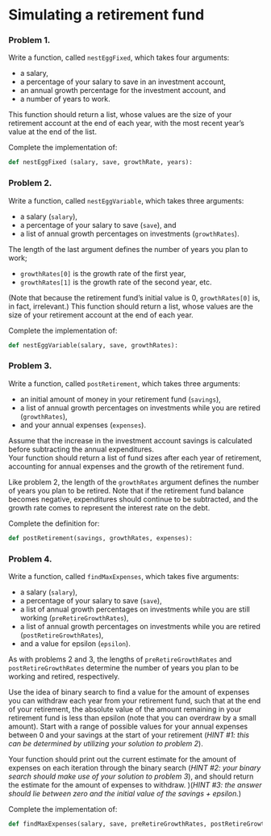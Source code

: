 # Simulating a retirement fund
### Problem 1. ###
Write a function, called `nestEggFixed`, which takes four arguments: 
* a salary, 
* a percentage of your salary to save in an investment account, 
* an annual growth percentage for the investment account, and 
* a number of years to work. 

This function should return a list, whose values are the size 
of your retirement account at the end of each year, with the most 
recent year’s value at the end of the list. 

Complete the implementation of: 
```Python
def nestEggFixed (salary, save, growthRate, years):
```

### Problem 2. ###
Write a function, called `nestEggVariable`, which takes three arguments: 
* a salary (`salary`), 
* a percentage of your salary to save (`save`), and 
* a list of annual growth percentages on investments (`growthRates`). 

The length of the last argument defines the number of years you 
plan to work; 
* `growthRates[0]` is the growth rate of the first year, 
* `growthRates[1]` is the growth rate of the second year, etc.

(Note that because the retirement fund’s initial value is 0, `growthRates[0]` 
is, in fact, irrelevant.)  This function should return a list, whose values are the size of your 
retirement account at the end of each year. 

Complete the implementation of: 
```Python
def nestEggVariable(salary, save, growthRates): 
```

### Problem 3. ###
Write a function, called `postRetirement`, which takes three arguments: 
* an initial amount of money in your retirement fund (`savings`), 
* a list of annual growth percentages on investments while you are retired (`growthRates`), 
* and your annual expenses (`expenses`). 

Assume that the increase in the investment account savings is calculated
before subtracting the annual expenditures.  
Your function should return a list of fund sizes after each year of retirement, 
accounting for annual expenses and the growth of the retirement fund. 

Like problem 2, the length of the `growthRates` argument defines the number 
of years you plan to be retired.
Note that if the retirement fund balance becomes negative, expenditures should 
continue to be subtracted, and the growth rate comes to represent the interest
rate on the debt.

Complete the definition for:
```Python
def postRetirement(savings, growthRates, expenses):
```

### Problem 4. ### 
Write a function, called `findMaxExpenses`, which takes five arguments: 
* a salary (`salary`), 
* a percentage of your salary to save (`save`), 
* a list of annual growth percentages on investments while you are still working (`preRetireGrowthRates`), 
* a list of annual growth percentages on investments while you are retired (`postRetireGrowthRates`), 
* and a value for epsilon (`epsilon`). 

As with problems 2 and 3, the lengths of `preRetireGrowthRates` and `postRetireGrowthRates` determine the number of years you plan to be working and retired, respectively. 

Use the idea of binary search to find a value for the amount of expenses you can withdraw each year from your retirement fund, such that at the end of your retirement, the absolute value of the amount remaining in your retirement fund is less than epsilon (note that you can overdraw by a small amount).  Start with a range of possible values for your annual expenses between 0 and your savings at the start of your retirement (*HINT #1: this can be determined by utilizing your solution to problem 2*).

Your function should print out the current estimate for the amount of expenses on each iteration through the binary search (*HINT #2: your binary search should make use of your solution to problem 3*), and should return the estimate for the amount of expenses to withdraw. )(*HINT #3: the answer should lie between zero and the initial value of the savings + epsilon.*) 

Complete the implementation of: 
```Python
def findMaxExpenses(salary, save, preRetireGrowthRates, postRetireGrowthRates, epsilon)
```
